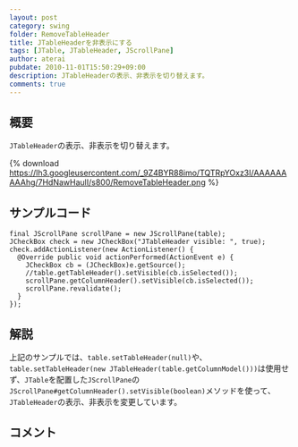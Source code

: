 ```yaml
---
layout: post
category: swing
folder: RemoveTableHeader
title: JTableHeaderを非表示にする
tags: [JTable, JTableHeader, JScrollPane]
author: aterai
pubdate: 2010-11-01T15:50:29+09:00
description: JTableHeaderの表示、非表示を切り替えます。
comments: true
---
```

## 概要
`JTableHeader`の表示、非表示を切り替えます。

{% download https://lh3.googleusercontent.com/_9Z4BYR88imo/TQTRpYOxz3I/AAAAAAAAAhg/7HdNawHaulI/s800/RemoveTableHeader.png %}

## サンプルコード
<pre class="prettyprint"><code>final JScrollPane scrollPane = new JScrollPane(table);
JCheckBox check = new JCheckBox("JTableHeader visible: ", true);
check.addActionListener(new ActionListener() {
  @Override public void actionPerformed(ActionEvent e) {
    JCheckBox cb = (JCheckBox)e.getSource();
    //table.getTableHeader().setVisible(cb.isSelected());
    scrollPane.getColumnHeader().setVisible(cb.isSelected());
    scrollPane.revalidate();
  }
});
</code></pre>

## 解説
上記のサンプルでは、`table.setTableHeader(null)`や、`table.setTableHeader(new JTableHeader(table.getColumnModel()))`は使用せず、`JTable`を配置した`JScrollPane`の`JScrollPane#getColumnHeader().setVisible(boolean)`メソッドを使って、`JTableHeader`の表示、非表示を変更しています。

## コメント
